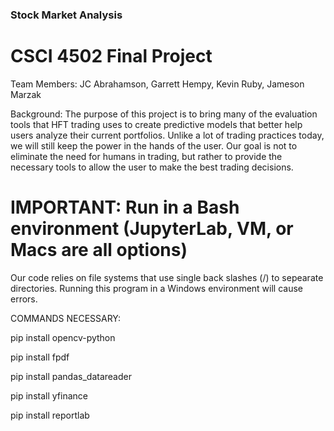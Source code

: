 ### Stock Market Analysis

# CSCI 4502 Final Project

Team Members: JC Abrahamson, Garrett Hempy, Kevin Ruby, Jameson Marzak

Background: The purpose of this project is to bring many of the evaluation tools that HFT trading uses to create predictive models that better help users analyze their current portfolios. Unlike a lot of trading practices today, we will still keep the power in the hands of the user. Our goal is not to eliminate the need for humans in trading, but rather to provide the necessary tools to allow the user to make the best trading decisions.


# IMPORTANT: Run in a Bash environment (JupyterLab, VM, or Macs are all options)

Our code relies on file systems that use single back slashes (/) to sepearate directories. Running this program in a Windows environment will cause errors.


COMMANDS NECESSARY:

pip install opencv-python

pip install fpdf

pip install pandas_datareader

pip install yfinance

pip install reportlab
